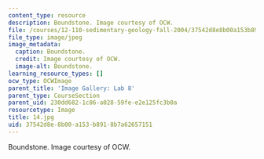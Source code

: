 ```yaml
---
content_type: resource
description: Boundstone. Image courtesy of OCW.
file: /courses/12-110-sedimentary-geology-fall-2004/37542d8e8b00a153b8918b7a62657151_14.jpg
file_type: image/jpeg
image_metadata:
  caption: Boundstone.
  credit: Image courtesy of OCW.
  image-alt: Boundstone.
learning_resource_types: []
ocw_type: OCWImage
parent_title: 'Image Gallery: Lab 8'
parent_type: CourseSection
parent_uid: 230dd682-1c86-a028-59fe-e2e125fc3b0a
resourcetype: Image
title: 14.jpg
uid: 37542d8e-8b00-a153-b891-8b7a62657151
---
```

Boundstone. Image courtesy of OCW.

